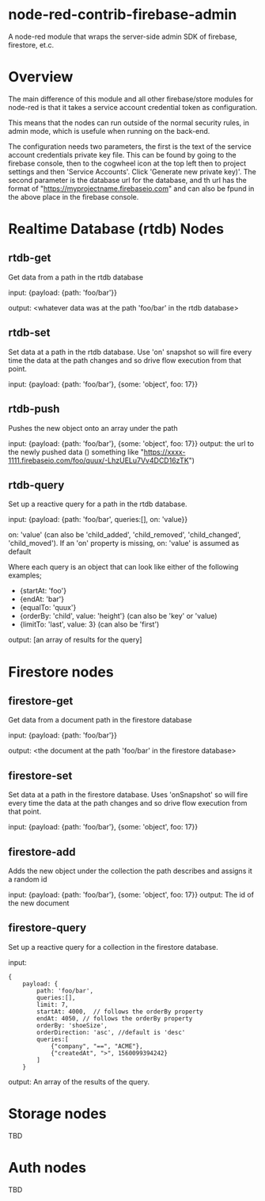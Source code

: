 # node-red-contrib-firebase-admin

A node-red module that wraps the server-side  admin SDK of firebase, firestore, et.c.

# Overview
The main difference of this module and all other firebase/store modules for node-red is
that it takes a service account credential token as configuration.

This means that the nodes can run outside of the normal security rules, in admin mode, which is usefule when running on the back-end.

The configuration needs two parameters, the first is the text of the service account credentials private key file. This can be found by going to the firebase console, then to the cogwheel icon at the top left then to project settings and then 'Service Accounts'. Click 'Generate new private key)'.
The second parameter is the database url for the database, and th url has the format of "https://myprojectname.firebaseio.com" and can also be fpund in the above place in the firebase console.

# Realtime Database (rtdb) Nodes

## rtdb-get
Get data from a path in the rtdb database

input: {payload: {path: 'foo/bar'}}

output: <whatever data was at the path 'foo/bar' in the rtdb database>

## rtdb-set
Set data at a path in the rtdb database. Use 'on' snapshot so will fire every time the data at the path changes and so drive flow execution from that point.

input: {payload: {path: 'foo/bar'}, {some: 'object', foo: 17}}

## rtdb-push
Pushes the new object onto an array under the path

input: {payload: {path: 'foo/bar'}, {some: 'object', foo: 17}}
output: the url to the newly pushed data () something like "https://xxxx-1111.firebaseio.com/foo/quux/-LhzUELu7Vv4DCD16zTK")

## rtdb-query
Set up a reactive query for a path in the rtdb database. 

input: {payload: {path: 'foo/bar', queries:[], on: 'value}}

on: 'value' (can also be 'child_added', 'child_removed', 'child_changed', 'child_moved'). 
If an 'on' property is missing, on: 'value' is assumed as default

Where each query is an object that can look like either of the following examples;
    
- {startAt: 'foo'}
- {endAt: 'bar'}
- {equalTo: 'quux'}
- {orderBy: 'child', value: 'height'}  (can also be 'key' or 'value)
- {limitTo: 'last', value: 3}  (can also be 'first')

output: [an array of results for the query]


# Firestore nodes

## firestore-get
Get data from a document path in the firestore database

input: {payload: {path: 'foo/bar'}}

output: <the document at the path 'foo/bar' in the firestore database>

## firestore-set
Set data at a path in the firestore database. Uses 'onSnapshot' so will fire every time the data at the path changes and so drive flow execution from that point.

input: {payload: {path: 'foo/bar'}, {some: 'object', foo: 17}}

## firestore-add
Adds the new object under the collection the path describes and assigns it a random id

input: {payload: {path: 'foo/bar'}, {some: 'object', foo: 17}}
output: The id of the new document

## firestore-query
Set up a reactive query for a collection in the firestore database.

input: 

    {
        payload: {
            path: 'foo/bar', 
            queries:[], 
            limit: 7, 
            startAt: 4000,  // follows the orderBy property
            endAt: 4050, // follows the orderBy property
            orderBy: 'shoeSize',
            orderDirection: 'asc', //default is 'desc'
            queries:[
                {"company", "==", "ACME"},
                {"createdAt", ">", 1560099394242}
            ]
        }

output: An array of the results of the query.


# Storage nodes

TBD

# Auth nodes

TBD

